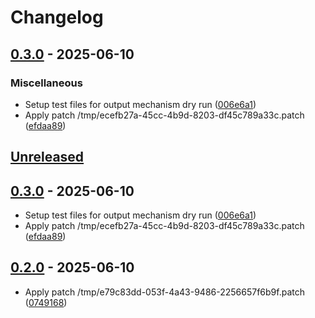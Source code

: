 # Changelog

## [0.3.0] - 2025-06-10
### Miscellaneous
- Setup test files for output mechanism dry run ([006e6a1])
- Apply patch /tmp/ecefb27a-45cc-4b9d-8203-df45c789a33c.patch ([efdaa89])

## [Unreleased]

[Unreleased]: https://github.com/username/repo/compare/v0.2.0...HEAD

## [0.3.0] - 2025-06-10

- Setup test files for output mechanism dry run ([006e6a1])
- Apply patch /tmp/ecefb27a-45cc-4b9d-8203-df45c789a33c.patch ([efdaa89])

[0.3.0]: https://github.com/username/repo/releases/tag/v0.3.0
[0749168]: https://github.com/username/repo/commit/07491683
[006e6a1]: https://github.com/username/repo/commit/006e6a1

## [0.2.0] - 2025-06-10

- Apply patch /tmp/e79c83dd-053f-4a43-9486-2256657f6b9f.patch ([0749168])

[0.2.0]: https://github.com/username/repo/releases/tag/v0.2.0
[efdaa89]: https://github.com/username/repo/commit/efdaa89
